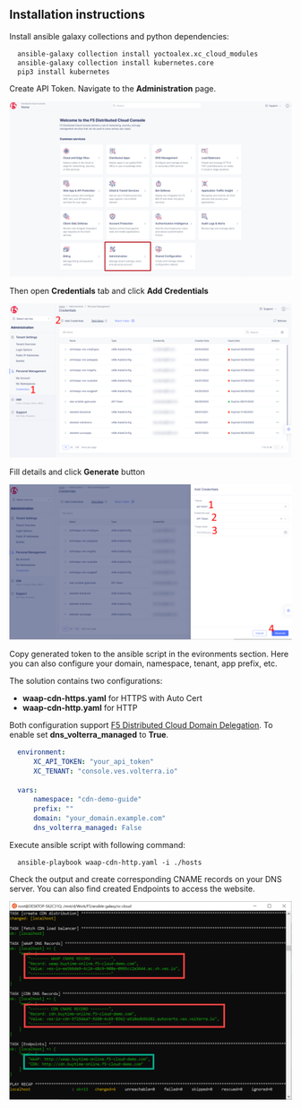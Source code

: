 Installation instructions
------------ 

Install ansible galaxy collections and python dependencies:
 
```shell
  ansible-galaxy collection install yoctoalex.xc_cloud_modules
  ansible-galaxy collection install kubernetes.core
  pip3 install kubernetes
```

Create API Token. Navigate to the **Administration** page.
  
![navigate_to_administration](../assets/token_navigate.png)
  
Then open **Credentials** tab and click **Add Credentials**
  
![create_token](../assets/token_create_0.png)

Fill details and click **Generate** button
    
![fill_details](../assets/token_create_1.png)

Copy generated token to the ansible script in the evironments section. 
Here you can also configure your domain, namespace, tenant, app prefix, etc.

The solution contains two configurations:
- **waap-cdn-https.yaml** for HTTPS with Auto Cert
- **waap-cdn-http.yaml** for HTTP
    
Both configuration support [F5 Distributed Cloud Domain Delegation](https://docs.cloud.f5.com/docs/how-to/app-networking/domain-delegation). To enable set **dns_volterra_managed** to **True**. 

```yaml
  environment:
      XC_API_TOKEN: "your_api_token"
      XC_TENANT: "console.ves.volterra.io"
      
  vars:
      namespace: "cdn-demo-guide"
      prefix: ""
      domain: "your_domain.example.com"
      dns_volterra_managed: False
```

Execute ansible script with following command:

```shell
  ansible-playbook waap-cdn-http.yaml -i ./hosts
```

Check the output and create corresponding CNAME records on your DNS server. You can also find created Endpoints to access the website.

![ansible_output](../assets/ansible_output.png)
